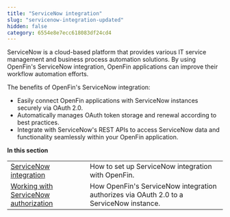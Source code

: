 ```yaml
---
title: "ServiceNow integration" 
slug: "servicenow-integration-updated"
hidden: false
category: 6554e8e7ecc618083df24cd4
---
```

ServiceNow is a cloud-based platform that provides various IT service management and business process automation solutions.
By using OpenFin's ServiceNow integration, OpenFin applications can improve their workflow automation efforts.

The benefits of OpenFin's ServiceNow integration:

* Easily connect OpenFin applications with ServiceNow instances securely via OAuth 2.0.
* Automatically manages OAuth token storage and renewal according to best practices.
* Integrate with ServiceNow's REST APIs to access ServiceNow data and functionality seamlessly within your OpenFin application.

**In this section**

|       |      |
| :---- | :--- |
| [ServiceNow integration](doc:servicenow-integration)         | How to set up ServiceNow integration with OpenFin. |
| [Working with ServiceNow authorization](doc:servicenow-auth) | How OpenFin's ServiceNow integration authorizes via OAuth 2.0 to a ServiceNow instance. |